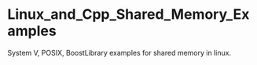 # Linux_and_Cpp_Shared_Memory_Examples
System V, POSIX, BoostLibrary examples for shared memory in linux.
